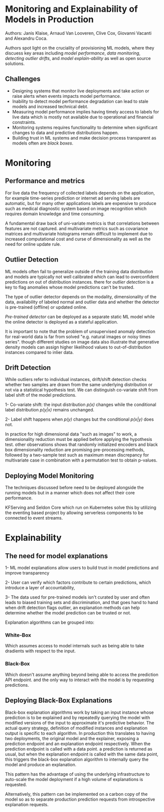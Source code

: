 # Monitoring and Explainability of Models in Production

Authors: Janis Klaise, Arnaud Van Looveren, Clive Cox, Giovanni Vacanti and Alexandru Coca.

Authors spot light on the cruciality of provisioning ML models, where they discuess key areas including *model performance*, *data monitoring*, *detecting outlier drifts*, and *model explain-ability* as well as open source solutions.

## Challenges

* Designing systems that monitor live deployments and take action or raise alerts when events impacts model performance.
* Inability to detect model performance degradation can lead to stale models and increased technical debt.
* Measuring model performance implies having timely access to labels for live data which is mostly not available due to operational and financial constraints.
* Monitoring systems requires functionality to determine when significant changes to data and predictive distributions happen.
* Building trust in ML systems and make decision process transparent as models often are *black boxes*.

# Monitoring

## Performance and metrics

For live data the frequency of collected labels depends on the application, for example time-series prediction or internet ad serving labels are automatic, but for many other applications labels are expensive to produce such as medical diagnostic system based on image recognition which requires domain knowledge and time consuming.

A fundamental draw back of uni-variate metrics is that correlations between features are not captured. and multivariate metrics such as covariance matrices and multivariate histograms remain difficult to implement due to increased computational cost and curse of dimensionality as well as the need for online update rule.

## Outlier Detection

ML models often fail to generalize outside of the training data distribution and models are typically not well calibrated which can lead to overconfident predictions on out of distribution instances. there for *outlier detection* is a key to flag anomalies whose model predictions can't be trusted.

The type of outlier detector depends on the modality, dimensionality of the data, availability of labeled normal and outlier data and whether the detector is pre-trained (offline) or updated online.

*Pre-trained detector* can be deployed as a separate static ML model while the online detector is deployed as a stateful application.

It is important to note that the problem of unsupervised anomaly detection for real-world data is far from solved "e.g. natural images or noisy times series". though different studies on image data also illustrate that generative density models can assign higher likelihood values to out-of-distribution instances compared to inlier data.

## Drift Detection

While outliers refer to individual instances, drift/shift detection checks whether two samples are drawn from the same underlying distribution or not via a statistical hypothesis test.
We can distinguish co-variate shift from label shift of the model predictions.

1- Co-variate shift: the input distribution *p(x)* changes while the conditional label distribution *p(y|x)* remains unchanged.

2- Label shift happens when *p(y)* changes but the conditional *p(x|y)* does not.

In practice for high dimensional data "such as images" to work, a dimensionality reduction must be applied before applying the hypothesis test. other observations shows that randomly initialized encoders and black box dimensionality reduction are promising pre-processing methods, followed by a two-sample test such as maximum mean discrepancy for multivariate case in combination with a permutation test to obtain p-values.

## Deploying Model Monitoring

The techniques discussed before need to be deployed alongside the running models but in a manner which does not affect their core performance.

KFServing and Seldon Core which run on Kubernetes solve this by utilizing the eventing based project by allowing serverless components to be connected to event streams.

# Explainability

## The need for model explanations

1- ML model explanations allow users to build trust in model predictions and improve transparency

2- User can verify which factors contribute to certain predictions, which introduce a layer of accountability,

3- The data used for pre-trained models isn't curated by user and often leads to biased training sets and discrimination, and that goes hand to hand when drift detection flags outlier, an explanation methods can help determine whether the model prediction can be trusted or not.

Explanation algorithms can be grouped into:

### White-Box

Which assumes access to model internals such as being able to take dradients with respect to the input.

### Black-Box

Which doesn't assume anything beyond being able to access the prediction API endpoint. and the only way to interact with the model is by requesting predictions.

## Deploying Black-Box Explanations

Black-box explanation algorithms work by taking an input instance whose prediction is to be explained and by repeatedly querying the model with modified versions of the input to approximate it's predictive behavior. The actual query strategy, definition of modified instances and explanation output is specific to each algorithm. In production this translates to having two deployments, the original model and the explainer, exposing a prediction endpoint and an explanation endpoint respectively. When the prediction endpoint is called with a data point. a prediction is returned as usual, but when the explanation endpoint is called with the same data point, this triggers the black-box explanation algorithm to internally query the model and produce an explanation.

This pattern has the advantage of using the underlying infrastructure to auto-scale the model deployment if a high volume of explanations is requested.

Alternatively, this pattern can be implemented on a carbon copy of the model so as to separate production prediction requests from introspective explanation requests.
